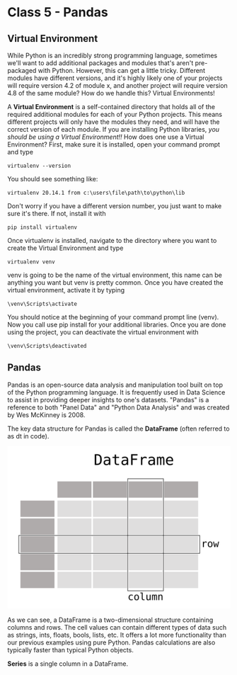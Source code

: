 # Class 5 - Pandas

## Virtual Environment

While Python is an incredibly strong programming language, sometimes we'll want to add additional packages and modules that's aren't pre-packaged with Python. However, this can get a little tricky. Different modules have different versions, and it's highly likely one of your projects will require version 4.2 of module x, and another project will require version 4.8 of the same module? How do we handle this? Virtual Environments!

A **Virtual Environment** is a self-contained directory that holds all of the required additional modules for each of your Python projects. This means different projects will only have the modules they need, and will have the correct version of each module. If you are installing Python libraries, *you should be using a Virtual Environment!!* How does one use a Virtual Environment? First, make sure it is installed, open your command prompt and type

```
virtualenv --version
```

You should see something like:

```
virtualenv 20.14.1 from c:\users\file\path\to\python\lib
```

Don't worry if you have a different version number, you just want to make sure it's there. If not, install it with

```
pip install virtualenv
```

Once virtualenv is installed, navigate to the directory where you want to create the Virtual Environment and type

```
virtualenv venv
```

venv is going to be the name of the virtual environment, this name can be anything you want but venv is pretty common. Once you have created the virtual environment, activate it by typing

```
\venv\Scripts\activate
```

You should notice at the beginning of your command prompt line (venv). Now you call use pip install for your additional libraries. Once you are done using the project, you can deactivate the virtual environment with

```
\venv\Scripts\deactivated
```



## Pandas

Pandas is an open-source data analysis and manipulation tool built on top of the Python programming language. It is frequently used in Data Science to assist in providing deeper insights to one's datasets. "Pandas" is a reference to both "Panel Data" and "Python Data Analysis" and was created by Wes McKinney is 2008.

The key data structure for Pandas is called the **DataFrame** (often referred to as dt in code).

![dataframe](./Media/01_table_dataframe.svg)

As we can see, a DataFrame is a two-dimensional structure containing columns and rows. The cell values can contain different types of data such as strings, ints, floats, bools, lists, etc. It offers a lot more functionality than our previous examples using pure Python. Pandas calculations are also typically faster than typical Python objects.

**Series** is a single column in a DataFrame.